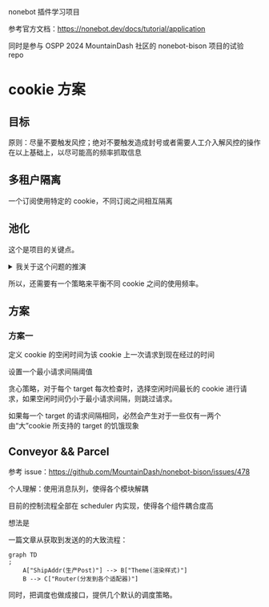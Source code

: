 nonebot 插件学习项目

参考官方文档：https://nonebot.dev/docs/tutorial/application

同时是参与 OSPP 2024 MountainDash 社区的 nonebot-bison 项目的试验 repo

# cookie 方案

## 目标

原则：尽量不要触发风控；绝对不要触发造成封号或者需要人工介入解风控的操作
在以上基础上，以尽可能高的频率抓取信息

## 多租户隔离

一个订阅使用特定的 cookie，不同订阅之间相互隔离

## 池化

这个是项目的关键点。

<details>
定义：

* 一次检查：检查内容是否有更新
* 一次请求：发出一次网络请求

<summary>我关于这个问题的推演</summary>

### 一对一

先从一个用户一个订阅说起，此时为一对一关系，有更新就推送。

### 多对一

其次是一个用户多个订阅，此时为多对一关系，也是有更新就推送。

### 一对多

再接着是多个用户一个订阅，此时为一对多关系。注意，此时不需要按照每个用户都去请求一次，因为订阅的 target 是同一个，所以获取到的内容也是一样的，所以一次检查只需要请求一次。

### 多对多

最后是多个用户多个订阅，这个产生了问题，用户的订阅列表可以和其他用户不一样。也就是就说，不同的订阅列表之间存在交集和差集。但是，如果只考虑一个用户，那还是多对一关系。反过来，如果只考虑一个订阅，那还是一对多关系，所以同上。

所以，一个订阅一次检测请求一次，内容有更新，就推送给所有已订阅该 target 的用户。

## Cookie

这个时候再引入 cookie

前提：获取订阅消息需要 cookie，用户让 bot 托管 cookie，代向平台请求

### 一对多

直接从多个用户一个订阅开始

首先，因为请求需要 cookie，所以先只有上传了 cookie 的用户可以使用。按照上面的思路，一对多关系一次检查请求一次，而我手上有很多用户的 cookie，所以我可以对 cookie 使用轮序策略，减少被风控的可能。

但是，既然我们 bot 可以获得信息，而复制信息又没有额外的花费，所以我们其实也可以把订阅到的信息发送给没有上传 cookie 的用户。

所以，最终是。用户集合中部分用户上传 cookie，形成 cookie 池，每次请求从 cookie 池中选择后进行请求，当检测到内容有更新时发送给所有已订阅用户。

### 多对多

问题逐渐棘手起来了

可以按照前面的思路，对每一个 target 进行分析，就还是一对多关系，同时对每一个 target 建立一个 cookie 池，每次请求从对应 target 的 cookie 池中选择 cookie 进行请求。

这里要注意到，同一个 cookie 可以请求到不同的受限信息，比如说我可以关注很多仅粉丝可见的人，这就又形成了一个多对一关系。

那这样子，cookie 不能够绑定在 target 上，而是应该绑定在用户上，然后让用户选择该 cookie 支持哪一些 target。

但是不同的用户的关注列表是有差别的，所以不同 cookie 支持访问的不同 target 还是不一样的，而我们又允许用户不上传 cookie 就可以订阅某些受限的 target。所以 cookie 支持的 target 是用户订阅的 target 的一个子集。

### 问题

那么，假象一个由多个用户和多个 target 组成的多对多场景，在其他量不变的情况下，我的某一个 cookie 支持的 target 越多，是不是意味着我这个 cookie 被选择去进行请求的概率就越大。

而请求越多，受到风控的可能也越大。

</details>

所以，还需要有一个策略来平衡不同 cookie 之间的使用频率。

## 方案

### 方案一

定义 cookie 的空闲时间为该 cookie 上一次请求到现在经过的时间

设置一个最小请求间隔阈值

贪心策略，对于每个 target 每次检查时，选择空闲时间最长的 cookie 进行请求，如果空闲时间仍小于最小请求间隔，则跳过请求。

如果每一个 target 的请求间隔相同，必然会产生对于一些仅有一两个由“大”cookie 所支持的 target 的饥饿现象

## Conveyor && Parcel

参考 issue：https://github.com/MountainDash/nonebot-bison/issues/478

个人理解：使用消息队列，使得各个模块解耦

目前的控制流程全部在 scheduler 内实现，使得各个组件耦合度高

想法是

一篇文章从获取到发送的的大致流程：

```mermaid
graph TD
;
    A["ShipAddr(生产Post)"] --> B["Theme(渲染样式)"]
    B --> C["Router(分发到各个适配器)"]
```

同时，把调度也做成接口，提供几个默认的调度策略。

